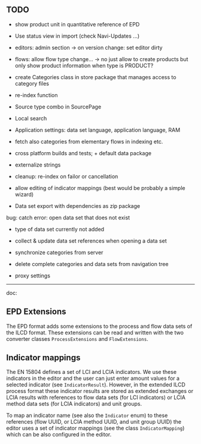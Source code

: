 ## TODO

* show product unit in quantitative reference of EPD
* Use status view in import (check Navi-Updates ...)
* editors: admin section -> on version change: set editor dirty

* flows: allow flow type change... -> no just allow to create products but only
  show product information when type is PRODUCT?


* create Categories class in store package that manages access to category files
* re-index function
* Source type combo in SourcePage
* Local search
* Application settings: data set language, application language, RAM
* fetch also categories from elementary flows in indexing etc.
* cross platform builds and tests; + default data package
* externalize strings
* cleanup: re-index on failor or cancellation 
* allow editing of indicator mappings (best would be probably a simple wizard)
* Data set export with dependencies as zip package


bug: catch error: open data set that does not exist

* type of data set currently not added
* collect & update data set references when opening a data set
* synchronize categories from server
* delete complete categories and data sets from navigation tree

* proxy settings

---
doc:

## EPD Extensions
The EPD format adds some extensions to the process and flow data sets of the 
ILCD format. These extensions can be read and written with the two converter
classes `ProcessExtensions` and `FlowExtensions`.

## Indicator mappings
The EN 15804 defines a set of LCI and LCIA indicators. We use these indicators 
in the editor and the user can just enter amount values for a selected indicator
(see `IndicatorResult`). However, in the extended ILCD process format these
indicator results are stored as extended exchanges or LCIA results with
references to flow data sets (for LCI indicators) or LCIA method data sets (for
LCIA indicators) and unit groups.

To map an indicator name (see also the `Indicator` enum) to these references
(flow UUID, or LCIA method UUID, and unit group UUID) the editor uses a set of
indicator mappings (see the class `IndicatorMapping`) which can be also
configured in the editor.